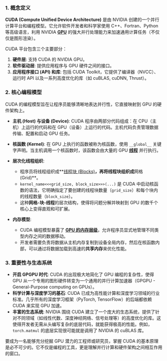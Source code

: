 ### 1. 概念定义

**CUDA (Compute Unified Device Architecture)** 是由 NVIDIA 创建的一个并行计算平台和编程模型。它允许软件开发者和科学家使用 C++、Fortran、Python 等高级语言，利用 NVIDIA **[GPU](./Lecture5-GPU-Architecture.md)** 的强大并行处理能力来加速通用计算任务（不仅仅是图形渲染）。

CUDA 平台包含三个主要部分：
1.  **硬件层**: 支持 CUDA 的 NVIDIA GPU。
2.  **软件驱动层**: 提供应用程序与 GPU 硬件之间的接口。
3.  **应用程序接口 (API) 和库**: 包括 CUDA Toolkit，它提供了编译器（NVCC）、运行时 API 以及一系列高度优化的库（如 cuBLAS, cuDNN, Thrust）。

### 2. 核心编程模型

CUDA 的编程模型旨在让程序员能够清晰地表达并行性，它直接映射到 GPU 的硬件架构上。

- **主机 (Host) 与设备 (Device)**: CUDA 程序由两部分代码组成：在 CPU（主机）上运行的代码和在 GPU（设备）上运行的代码。主机代码负责管理数据传输、配置和启动 GPU 任务。

- **核函数 (Kernel)**: 在 GPU 上执行的函数被称为核函数，使用 `__global__` 关键字声明。当主机调用一个核函数时，该函数会由大量的 GPU **[线程](./Lecture5-GPU-Execution-Model.md)** 并行执行。

- **层次化线程组织**:
    - 程序员将线程组织成**[线程块 (Blocks)](./Lecture5-GPU-Execution-Model.md)**，再将线程块组织成**网格 (Grid)**。
    - `kernel_name<<<grid_size, block_size>>>(...)` 是 CUDA 中启动核函数的语法，它明确指定了要创建的线程块数量（`grid_size`）和每个块内的线程数量（`block_size`）。
    - 这种**网格-块-线程**的层次结构，使得将问题分解并映射到 GPU 的数千个核心上变得直观和可扩展。

- **内存模型**:
    - CUDA 编程模型暴露了 **[GPU 的内存层级](./Lecture5-GPU-Memory-Hierarchy.md)**，允许程序员显式地管理不同类型内存之间的数据移动。
    - 开发者需要负责将数据从主机内存复制到设备全局内存，然后在核函数内部，可以通过将数据加载到高速的**共享内存**来优化性能。

### 3. 重要性与生态系统

- **开启 GPGPU 时代**: CUDA 的出现极大地简化了 GPU 编程的复杂性，使得 GPU 从一个专用的图形硬件转变为一个通用的并行计算加速器（GPGPU - General-Purpose computing on GPUs）。
- **科学计算与深度学习的基石**: CUDA 已成为高性能计算和深度学习领域的行业标准。几乎所有的深度学习框架（PyTorch, TensorFlow）的后端都依赖 CUDA 来实现 GPU 加速。
- **丰富的生态系统**: NVIDIA 围绕 CUDA 建立了一个庞大的生态系统，提供了针对不同领域（如线性代数、深度神经网络、信号处理等）的高度优化的库。这使得开发者无需从头编写复杂的底层代码，就能获得极高的性能。例如，`torch.matmul` 的底层实现很可能就是调用了 NVIDIA 的 cuBLAS 库。

要成为一名能够充分挖掘 GPU 潜力的工程师或研究员，掌握 CUDA 的基本原理是必不可少的。它不仅是编程的工具，更是理解并行计算和硬件架构之间相互作用的窗口。